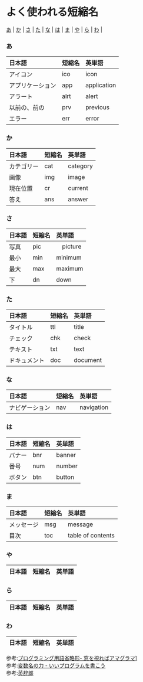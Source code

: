 よく使われる短縮名
================

[あ](#A) | [か](#KA) | [さ](#SA) | [た](#TA) | [な](#NA) | [は](#HA) | [ま](#MA) | [や](#YA) | [ら](#RA) | [わ](#WA) |  

### <a name="A">あ

| 日本語| 短縮名 | 英単語 |
|:-----|:-----|:-----|
| アイコン | ico | icon |
| アプリケーション | app | application |
| アラート | alrt | alert |
| 以前の、前の | prv | previous |
| エラー | err | error |


### <a name="KA">か

| 日本語| 短縮名 | 英単語 |
|:-----|:-----|:-----|
| カテゴリー | cat | category |
| 画像 | img | image |
| 現在位置 | cr | current |
| 答え | ans | answer |


### <a name="SA">さ

| 日本語| 短縮名 | 英単語 |
|:-----|:-----|:-----|
| 写真 | pic |　picture |
| 最小 | min | minimum |
| 最大 | max | maximum |
| 下 | dn | down |


### <a name="TA">た

| 日本語| 短縮名 | 英単語 |
|:-----|:-----|:-----|
| タイトル | ttl | title |
| チェック | chk | check |
| テキスト | txt | text |
| ドキュメント | doc | document |


### <a name="NA">な

| 日本語| 短縮名 | 英単語 |
|:-----|:-----|:-----|
| ナビゲーション | nav | navigation |


### <a name="HA">は

| 日本語| 短縮名 | 英単語 |
|:-----|:-----|:-----|
| バナー | bnr | banner |
| 番号 | num | number |
| ボタン | btn | button |


### <a name="MA">ま

| 日本語| 短縮名 | 英単語 |
|:-----|:-----|:-----|
| メッセージ | msg | message |
| 目次 | toc | table of contents |


### <a name="YA">や

| 日本語| 短縮名 | 英単語 |
|:-----|:-----|:-----|


### <a name="RA">ら

| 日本語| 短縮名 | 英単語 |
|:-----|:-----|:-----|


### <a name="WA">わ

| 日本語| 短縮名 | 英単語 |
|:-----|:-----|:-----|


参考:<a href="http://www.wgag.net/doc/abbr.html" target="_blank">プログラミング用語省略形- 窓を視ればアマグラマ]</a>   
参考:<a href="http://homepage1.nifty.com/~takaot/prprpr/varname.html" target="_blank">変数名の力 - いいプログラムを書こう</a>  
参考:<a href="http://www.alc.co.jp/" target="_blank">英辞郎</a>   
